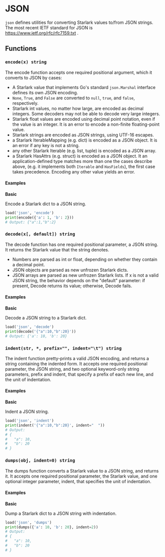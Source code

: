 # JSON

`json` defines utilities for converting Starlark values to/from JSON strings. The most recent IETF standard for JSON is https://www.ietf.org/rfc/rfc7159.txt .

## Functions

### `encode(x) string`

The encode function accepts one required positional argument, which it converts to JSON by cases:
- A Starlark value that implements Go's standard `json.Marshal` interface defines its own JSON encoding.
- `None`, `True`, and `False` are converted to `null`, `true`, and `false`, respectively.
- Starlark int values, no matter how large, are encoded as decimal integers. Some decoders may not be able to decode very large integers.
- Starlark float values are encoded using decimal point notation, even if the value is an integer. It is an error to encode a non-finite floating-point value.
- Starlark strings are encoded as JSON strings, using UTF-16 escapes.
- a Starlark IterableMapping (e.g. dict) is encoded as a JSON object. It is an error if any key is not a string.
- any other Starlark Iterable (e.g. list, tuple) is encoded as a JSON array.
- a Starlark HasAttrs (e.g. struct) is encoded as a JSON object.
  It an application-defined type matches more than one the cases describe above, (e.g. it implements both `Iterable` and `HasFields`), the first case takes precedence. Encoding any other value yields an error.

#### Examples

**Basic**

Encode a Starlark dict to a JSON string.

```python
load('json', 'encode')
print(encode({'a': 1, 'b': 2}))
# Output: {"a":1,"b":2}
```

### `decode(x[, default]) string`

The decode function has one required positional parameter, a JSON string. It returns the Starlark value that the string denotes.
- Numbers are parsed as int or float, depending on whether they contain a decimal point.
- JSON objects are parsed as new unfrozen Starlark dicts.
- JSON arrays are parsed as new unfrozen Starlark lists.
  If x is not a valid JSON string, the behavior depends on the "default" parameter: if present, Decode returns its value; otherwise, Decode fails.

#### Examples

**Basic**

Decode a JSON string to a Starlark dict.

```python
load('json', 'decode')
print(decode('{"a":10,"b":20}'))
# Output: {'a': 10, 'b': 20}
```

### `indent(str, *, prefix="", indent="\t") string`

The indent function pretty-prints a valid JSON encoding, and returns a string containing the indented form.
It accepts one required positional parameter, the JSON string, and two optional keyword-only string parameters, prefix and indent, that specify a prefix of each new line, and the unit of indentation.

#### Examples

**Basic**

Indent a JSON string.

```python
load('json', 'indent')
print(indent('{"a":10,"b":20}', indent="  "))
# Output:
# {
#   "a": 10,
#   "b": 20
# }
```

### `dumps(obj, indent=0) string`

The dumps function converts a Starlark value to a JSON string, and returns it.
It accepts one required positional parameter, the Starlark value, and one optional integer parameter, indent, that specifies the unit of indentation.

#### Examples

**Basic**

Dump a Starlark dict to a JSON string with indentation.

```python
load('json', 'dumps')
print(dumps({'a': 10, 'b': 20}, indent=2))
# Output:
# {
#   "a": 10,
#   "b": 20
# }
```
